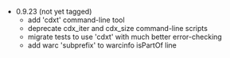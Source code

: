 - 0.9.23 (not yet tagged)
	+ add 'cdxt' command-line tool
	+ deprecate cdx_iter and cdx_size command-line scripts
	+ migrate tests to use 'cdxt' with much better error-checking
	+ add warc 'subprefix' to warcinfo isPartOf line
